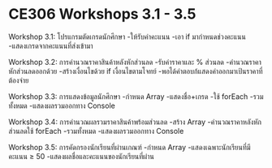 # CE306 Workshops 3.1 - 3.5
Workshop 3.1: โปรแกรมตัดเกรดนักศึกษา
-ให้รับค่าคะแนน
-เอา if มากำหนดช่วงคะแนน
-แสดงเกรดจากคะแนนที่ส่งเข้ามา

Workshop 3.2: การคำนวณราคาสินค้าหลังหักส่วนลด
-รับค่าราคาและ % ส่วนลด
-คำนวณราคา หักส่วนลดออกด้วย
-สร้างเงื่อนไขด้วย if เงื่อนไขตามโจทย์
-พอได้คำตอบก้แสดงค่าออกมาเป้นราคาที่ต้องจ่าย

Workshop 3.3: การแสดงข้อมูลนักศึกษา
-กำหนด Array
-แสดงชื่อ+เกรด 
-ใช้ forEach
-รวมทั้งหมด
-แสดงผลรวมออกทาง Console

Workshop 3.4: การคำนวณผลรวมราคาสินค้าพร้อมส่วนลด
-สร้าง Array 
-คำนวณราคาหลังหักส่วนลดใช้ forEach
-รวมทั้งหมด
-แสดงผลรวมออกทาง Console

Workshop 3.5: การคัดกรองนักเรียนที่ผ่านเกณฑ์
-กำหนด Array
-แสดงเฉพาะนักเรียนที่มีคะแนน ≥ 50
-แสดงผลชื่อและคะแนนของนักเรียนที่ผ่าน